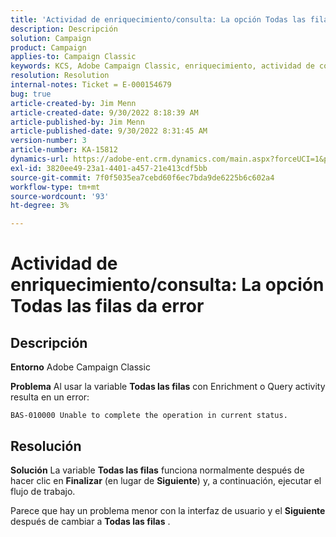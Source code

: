 ```yaml
---
title: 'Actividad de enriquecimiento/consulta: La opción Todas las filas da error'
description: Descripción
solution: Campaign
product: Campaign
applies-to: Campaign Classic
keywords: KCS, Adobe Campaign Classic, enriquecimiento, actividad de consulta, opción Todas las filas, error
resolution: Resolution
internal-notes: Ticket = E-000154679
bug: true
article-created-by: Jim Menn
article-created-date: 9/30/2022 8:18:39 AM
article-published-by: Jim Menn
article-published-date: 9/30/2022 8:31:45 AM
version-number: 3
article-number: KA-15812
dynamics-url: https://adobe-ent.crm.dynamics.com/main.aspx?forceUCI=1&pagetype=entityrecord&etn=knowledgearticle&id=85aa3c7c-9840-ed11-9db1-0022480866ad
exl-id: 3820ee49-23a1-4401-a457-21e413cdf5bb
source-git-commit: 7f0f5035ea7cebd60f6ec7bda9de6225b6c602a4
workflow-type: tm+mt
source-wordcount: '93'
ht-degree: 3%

---
```


# Actividad de enriquecimiento/consulta: La opción Todas las filas da error

## Descripción


<b>Entorno</b>
Adobe Campaign Classic

<b>Problema</b>
Al usar la variable <b>Todas las filas</b> con Enrichment o Query activity resulta en un error:


```
BAS-010000 Unable to complete the operation in current status.
```



## Resolución


<b>Solución</b>
La variable <b>Todas las filas</b> funciona normalmente después de hacer clic en <b>Finalizar</b> (en lugar de <b>Siguiente</b>) y, a continuación, ejecutar el flujo de trabajo.

Parece que hay un problema menor con la interfaz de usuario y el <b>Siguiente</b> después de cambiar a <b>Todas las filas</b> .

